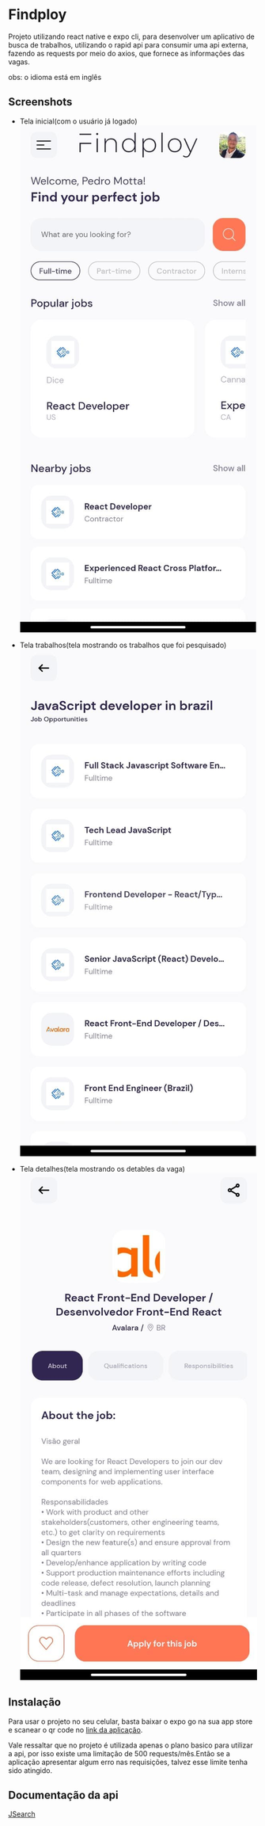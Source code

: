 
# Findploy

Projeto utilizando react native e expo cli,  para desenvolver um aplicativo de busca de trabalhos, utilizando o rapid api para consumir uma api externa, fazendo as requests por meio do axios, que fornece as informações das vagas.

obs: o idioma está em inglês
## Screenshots

 - Tela inicial(com o usuário já logado)
![App Screenshot](/assets/screenshots/1.jpeg)

 - Tela trabalhos(tela mostrando os trabalhos que foi pesquisado)
![App Screenshot](/assets/screenshots/3.jpeg)

 - Tela detalhes(tela mostrando os detables da vaga)
![App Screenshot](/assets/screenshots/2.jpeg)

## Instalação

Para usar o projeto no seu celular, basta baixar o expo go na sua app store e scanear o qr code no [link da aplicação](https://expo.dev/@pedromotta462/Findploy).

Vale ressaltar que no projeto é utilizada apenas o plano basico para utilizar a api, por isso existe uma limitação de 500 requests/mês.Então se a aplicação apresentar algum erro nas requisições, talvez esse limite tenha sido atingido.
## Documentação da api

[JSearch](https://rapidapi.com/letscrape-6bRBa3QguO5/api/jsearch)

